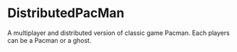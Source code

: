 # DistributedPacMan
A multiplayer and distributed version of classic game Pacman. Each players can be a Pacman or a ghost.
